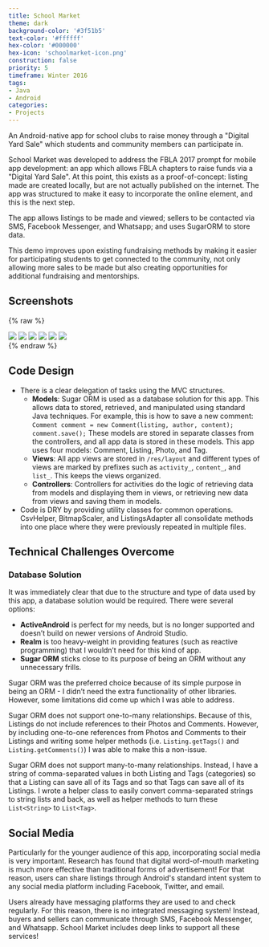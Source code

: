 ```yaml
---
title: School Market
theme: dark
background-color: '#3f51b5'
text-color: '#ffffff'
hex-color: '#000000'
hex-icon: 'schoolmarket-icon.png'
construction: false
priority: 5
timeframe: Winter 2016
tags:
- Java
- Android
categories:
- Projects
---
```

An Android-native app for school clubs to raise money through a "Digital Yard Sale" which students and community members can participate in.
<!-- more -->
School Market was developed to address the FBLA 2017 prompt for mobile app development: an app which allows FBLA chapters to raise funds via a "Digital Yard Sale". At this point, this exists as a proof-of-concept: listing made are created locally, but are not actually published on the internet. The app was structured to make it easy to incorporate the online element, and this is the next step.

The app allows listings to be made and viewed; sellers to be contacted via SMS, Facebook Messenger, and Whatsapp; and uses SugarORM to store data.

This demo improves upon existing fundraising methods by making it easier for participating students to get connected to the community, not only allowing more sales to be made but also creating opportunities for additional fundraising and mentorships.

## Screenshots
{% raw %}
<div class="gallery">
  <a data-fancybox="screenshots" href="/images/schoolmarket/ss-1.png"><img src="/images/schoolmarket/ss-1.png"></a>
  <a data-fancybox="screenshots" href="/images/schoolmarket/ss-2.png"><img src="/images/schoolmarket/ss-2.png"></a>
  <a data-fancybox="screenshots" href="/images/schoolmarket/ss-3.png"><img src="/images/schoolmarket/ss-3.png"></a>
  <a data-fancybox="screenshots" href="/images/schoolmarket/ss-4.png"><img src="/images/schoolmarket/ss-4.png"></a>
  <a data-fancybox="screenshots" href="/images/schoolmarket/ss-5.png"><img src="/images/schoolmarket/ss-5.png"></a>
  <a data-fancybox="screenshots" href="/images/schoolmarket/ss-6.png"><img src="/images/schoolmarket/ss-6.png"></a>
</div>
{% endraw %}

## Code Design

- There is a clear delegation of tasks using the MVC structures.
  - **Models**: Sugar ORM is used as a database solution for this app. This allows data to stored, retrieved, and manipulated using standard Java techniques. For example, this is how to save a new comment:
`Comment comment = new Comment(listing, author, content);`
`comment.save();`
These models are stored in separate classes from the controllers, and all app data is stored in these models. This app uses four models: Comment, Listing, Photo, and Tag.
  - **Views**: All app views are stored in `/res/layout` and different types of views are marked by prefixes such as `activity_`, `content_`, and `list_`. This keeps the views organized.
  - **Controllers**: Controllers for activities do the logic of retrieving data from models and displaying them in views, or retrieving new data from views and saving them in models.
- Code is DRY by providing utility classes for common operations. CsvHelper, BitmapScaler, and ListingsAdapter all consolidate methods into one place where they were previously repeated in multiple files.

## Technical Challenges Overcome

### Database Solution

It was immediately clear that due to the structure and type of data used by this app, a database solution would be required. There were several options:

- **ActiveAndroid** is perfect for my needs, but is no longer supported and doesn’t build on newer versions of Android Studio.
- **Realm** is too heavy-weight in providing features (such as reactive programming) that I wouldn’t need for this kind of app.
- **Sugar ORM** sticks close to its purpose of being an ORM without any unnecessary frills.

Sugar ORM was the preferred choice because of its simple purpose in being an ORM - I didn’t need the extra functionality of other libraries. However, some limitations did come up which I was able to address.

Sugar ORM does not support one-to-many relationships. Because of this, Listings do not include references to their Photos and Comments. However, by including one-to-one references from Photos and Comments to their Listings and writing some helper methods (i.e. `Listing.getTags()` and `Listing.getComments()`) I was able to make this a non-issue.

Sugar ORM does not support many-to-many relationships. Instead, I have a string of comma-separated values in both Listing and Tags (categories) so that a Listing can save all of its Tags and so that Tags can save all of its Listings. I wrote a helper class to easily convert comma-separated strings to string lists and back, as well as helper methods to turn these `List<String>` to `List<Tag>`.

## Social Media

Particularly for the younger audience of this app, incorporating social media is very important. Research has found that digital word-of-mouth marketing is much more effective than traditional forms of advertisement! For that reason, users can share listings through Android's standard intent system to any social media platform including Facebook, Twitter, and email.

Users already have messaging platforms they are used to and check regularly. For this reason, there is no integrated messaging system! Instead, buyers and sellers can communicate through SMS, Facebook Messenger, and Whatsapp. School Market includes deep links to support all these services!

<script src="//code.jquery.com/jquery-3.2.1.min.js"></script>
<script src="https://cdnjs.cloudflare.com/ajax/libs/fancybox/3.0.47/jquery.fancybox.min.js"></script>
